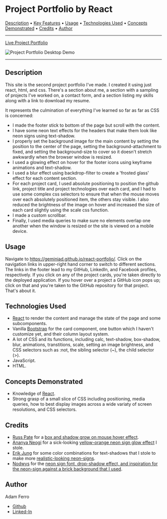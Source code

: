 <base target="_blank">

# Project Portfolio by React

<a href="#description">Description</a> •
<a href="#key-features">Key Features</a> •
<a href="#usage">Usage</a> •
<a href="#technologies-used">Technologies Used</a> •
<a href="#concepts-demonstrated">Concepts Demonstrated</a> •
<a href="#credits">Credits</a> •
<a href="#author">Author</a>

---

[Live Project Portfolio](https://geminiad.github.io/react-portfolio/)

![Project Portfolio Desktop Demo](./assets/images/react-portfolio-desktop-demo.gif)

---

## Description

This site is the second project portfolio I've made. I created it using just react, html, and css. There's a section about me, a section with a sampling of projects I've worked on, a contact form, and a section listing my skills along with a link to download my resume.

It represents the culmination of everything I've learned so far as far as CSS is concerned:

- I made the footer stick to bottom of the page but scroll with the content.
- I have some neon text effects for the headers that make them look like neon signs using text-shadow.
- I properly set the background image for the main content by setting the position to the center of the page, setting the background-attachment to fixed, and setting the background-size to cover so it doesn't stretch awkwardly when the browser window is resized.
- I used a glowing effect on hover for the footer icons using keyframe animations and text-shadow.
- I used a blur effect using backdrop-filter to create a 'frosted glass' effect for each content section.
- For each project card, I used absolute positioning to position the github link, project title and project technologies over each card, and I had to use some complex css selectors to ensure that when the mouse moves over each absolutely positioned item, the others stay visible. I also reduced the brightness of the image on hover and increased the size of each card slightly using the scale css function.
- I made a custom scrollbar.
- Finally, I used media queries to make sure no elements overlap one another when the window is resized or the site is viewed on a mobile device.

## Usage

Navigate to https://geminiad.github.io/react-portfolio/. Click on the navigation links in upper-right hand corner to switch to different sections. The links in the footer lead to my GitHub, LinkedIn, and Facebook profiles, respectively. If you click on any of the project cards, you're taken directly to the deployed application. If you hover over a project a GitHub icon pops up; click on that and you're taken to the GitHub repository for that project. That's about it.

## Technologies Used

- [React](https://reactjs.org/) to render the content and manage the state of the page and some subcomponents.
- Vanilla [Bootstrap](https://getbootstrap.com/) for the card component, one button which I haven't customize yet, and their column layout system.
- A lot of CSS and its functions, including calc, text-shadow, box-shadow, blur, animations, transtitions, scale, setting an image brightness, and CSS selectors such as :not, the sibling selector (~), the child selector (>).
- JavaScript.
- HTML.

## Concepts Demonstrated

- Knowledge of [React](https://reactjs.org/).
- Strong grasp of a small slice of CSS including positioning, media queries, how to best display images across a wide variaty of screen resolutions, and CSS selectors.

## Credits

- [Russ Pate](https://codepen.io/russpate) for a [box and shadow grow on mouse hover effect](https://codepen.io/russpate/pen/qRaepv).
- [Ananya Neogi](https://codepen.io/ananyaneogi) for a sick-looking [yellow-orange neon sign glow effect](https://codepen.io/ananyaneogi/pen/Bgozrz) I stole.
- [Erik Jung](https://codepen.io/erikjung) for some color combinations for text-shadows that I stole to make more [realistic-looking neon-signs](https://codepen.io/erikjung/pen/XdWEKE).
- [Nodwys](https://codepen.io/nodws) for the [neon sign font, drop-shadow effect, and inspiration for the neon-sign against a brick background that I used](https://codepen.io/nodws/pen/WNjXbr).

## Author

Adam Ferro

- [Github](https://github.com/GeminiAd)
- [Linked-In](https://www.linkedin.com/in/adam-ferro)
